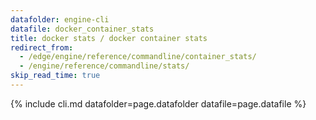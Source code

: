 ```yaml
---
datafolder: engine-cli
datafile: docker_container_stats
title: docker stats / docker container stats
redirect_from:
  - /edge/engine/reference/commandline/container_stats/
  - /engine/reference/commandline/stats/
skip_read_time: true
---
```

<!--
This page is automatically generated from Docker's source code. If you want to
suggest a change to the text that appears here, open a ticket or pull request
in the source repository on GitHub:

https://github.com/docker/cli
-->

{% include cli.md datafolder=page.datafolder datafile=page.datafile %}
